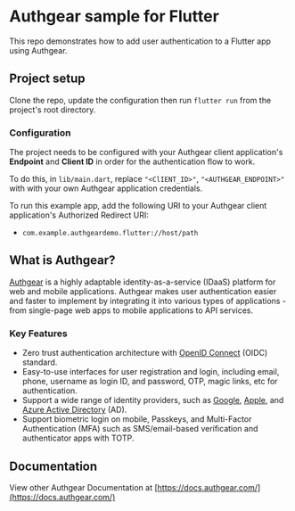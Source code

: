 # Authgear sample for Flutter

This repo demonstrates how to add user authentication to a Flutter app using Authgear.

## Project setup

Clone the repo, update the configuration then run `flutter run` from the project's root directory. 

### Configuration

The project needs to be configured with your Authgear client application's **Endpoint** and **Client ID** in order for the authentication flow to work.

To do this, in `lib/main.dart`, replace `"<ClIENT_ID>"`, `"<AUTHGEAR_ENDPOINT>"` with with your own Authgear application credentials.

To run this example app, add the following URI to your Authgear client application's Authorized Redirect URI:

- `com.example.authgeardemo.flutter://host/path`

## What is Authgear?

[Authgear](https://www.authgear.com/) is a highly adaptable identity-as-a-service (IDaaS) platform for web and mobile applications.
Authgear makes user authentication easier and faster to implement by integrating it into various types of applications - from single-page web apps to mobile applications to API services.

### Key Features

- Zero trust authentication architecture with [OpenID Connect](https://openid.net/developers/how-connect-works/) (OIDC) standard.
- Easy-to-use interfaces for user registration and login, including email, phone, username as login ID, and password, OTP, magic links, etc for authentication.
- Support a wide range of identity providers, such as [Google](https://developers.google.com/identity), [Apple](https://support.apple.com/en-gb/guide/deployment/depa64848f3a/web), and [Azure Active Directory](https://azure.microsoft.com/en-gb/products/active-directory/) (AD).
- Support biometric login on mobile, Passkeys, and Multi-Factor Authentication (MFA) such as SMS/email-based verification and authenticator apps with TOTP.

## Documentation

View other Authgear Documentation at [https://docs.authgear.com/](https://docs.authgear.com/)
